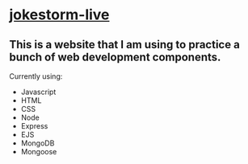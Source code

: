
# [jokestorm-live](https://jokestorm.live)

## This is a website that I am using to practice a bunch of web development components.

Currently using:
- Javascript
- HTML
- CSS
- Node
- Express
- EJS
- MongoDB
- Mongoose
